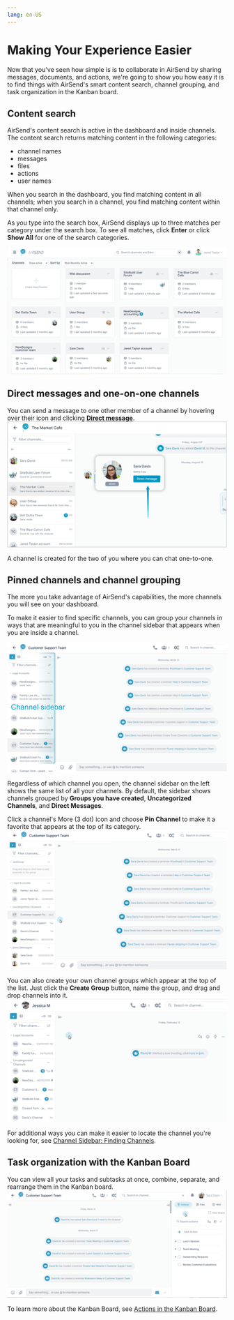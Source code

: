 ```yaml
---
lang: en-US
---
```


# Making Your Experience Easier

Now that you've seen how simple is is to collaborate in AirSend by sharing messages, documents, and actions, we're going to show you how easy it is to find things with AirSend's smart content search, channel grouping, and task organization in the Kanban board. 

## Content search

AirSend's content search is active in the dashboard and inside channels. The content search returns matching content in the following categories:

-   channel names
-   messages
-   files
-   actions
-   user names

When you search in the dashboard, you find matching content in all channels; when you search in a channel, you find matching content within that channel only.

As you type into the search box, AirSend displays up to three matches per category under the search box. To see all matches, click **Enter** or click **Show All** for one of the search categories.

![](./assets/making-your-experience-easier/as-search-video.gif)

## Direct messages and one-on-one channels

You can send a message to one other member of a channel by hovering over their icon and clicking **[Direct message](/messages/direct-messaging)**.   
![](./assets/making-your-experience-easier/as-direct-message-large.png)

A channel is created for the two of you where you can chat one-to-one.

## Pinned channels and channel grouping

The more you take advantage of AirSend's capabilities, the more channels you will see on your dashboard.

To make it easier to find specific channels, you can group your channels in ways that are meaningful to you in the channel sidebar that appears when you are inside a channel.  
  
![](./assets/making-your-experience-easier/as-channel-sidebar-2.png)

Regardless of which channel you open, the channel sidebar on the left shows the same list of all your channels. By default, the sidebar shows channels grouped by **Groups you have created**, **Uncategorized  
Channels**, and **Direct Messages**. 

Click a channel's More (3 dot) icon and choose **Pin Channel** to make it a favorite that appears at the top of its category.  
![](./assets/making-your-experience-easier/as-pin-channel-mp-4.gif)

You can also create your own channel groups which appear at the top of the list. Just click the **Create Group** button, name the group, and drag and drop channels into it.   
![Create a Group](./assets/making-your-experience-easier/create-a-group.gif)

For additional ways you can make it easier to locate the channel you're looking for, see [Channel Sidebar: Finding Channels](/channels/sidebar).

## Task organization with the Kanban Board

You can view all your tasks and subtasks at once, combine, separate, and rearrange them in the Kanban board.  
![](./assets/making-your-experience-easier/kanban-anim-gif.gif)

To learn more about the Kanban Board, see [Actions in the Kanban Board](/actions/kanban).